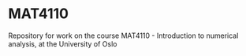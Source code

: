 # MAT4110
Repository for work on the course MAT4110 - Introduction to numerical analysis, at the University of Oslo
